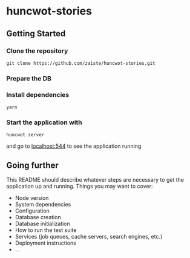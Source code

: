 # huncwot-stories 

## Getting Started

### Clone the repository

```
git clone https://github.com/zaiste/huncwot-stories.git 
```

### Prepare the DB

### Install dependencies

```
yarn
```

### Start the application with

```
huncwot server
```

and go to [localhost:544](http://localhost:5544) to see the application running

## Going further

This README should describe whatever steps are necessary to get the
application up and running. Things you may want to cover:

* Node version
* System dependencies
* Configuration
* Database creation
* Database initialization
* How to run the test suite
* Services (job queues, cache servers, search engines, etc.)
* Deployment instructions
* ...

